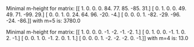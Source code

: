 Minimal m-height for matrix:
[[  1.   0.   0.   0.  84.  77.  85. -85.  31.]
 [  0.   1.   0.   0.  49.  49.  71. -99.  29.]
 [  0.   0.   1.   0.  24.  64.  96. -20.  -4.]
 [  0.   0.   0.   1. -82. -29. -96. -24. -86.]]
with m=5 is: 3780.0

Minimal m-height for matrix:
[[ 1.  0.  0.  0. -1. -2. -1. -2.  1.]
 [ 0.  1.  0.  0. -1.  1.  0.  2. -1.]
 [ 0.  0.  1.  0. -1.  2.  0.  1.  1.]
 [ 0.  0.  0.  1. -2. -2. -2.  0. -1.]]
with m=4 is: 13.0